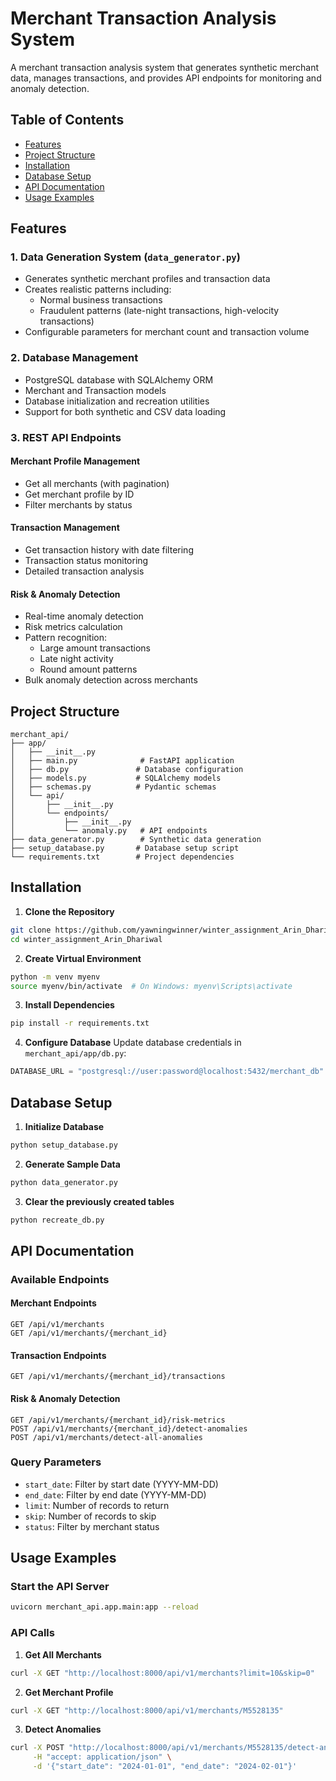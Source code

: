 # Merchant Transaction Analysis System

A merchant transaction analysis system that generates synthetic merchant data, manages transactions, and provides API endpoints for monitoring and anomaly detection.

## Table of Contents
- [Features](#features)
- [Project Structure](#project-structure)
- [Installation](#installation)
- [Database Setup](#database-setup)
- [API Documentation](#api-documentation)
- [Usage Examples](#usage-examples)

## Features

### 1. Data Generation System (`data_generator.py`)
- Generates synthetic merchant profiles and transaction data
- Creates realistic patterns including:
  - Normal business transactions
  - Fraudulent patterns (late-night transactions, high-velocity transactions)
- Configurable parameters for merchant count and transaction volume

### 2. Database Management
- PostgreSQL database with SQLAlchemy ORM
- Merchant and Transaction models
- Database initialization and recreation utilities
- Support for both synthetic and CSV data loading

### 3. REST API Endpoints
#### Merchant Profile Management
- Get all merchants (with pagination)
- Get merchant profile by ID
- Filter merchants by status

#### Transaction Management
- Get transaction history with date filtering
- Transaction status monitoring
- Detailed transaction analysis

#### Risk & Anomaly Detection
- Real-time anomaly detection
- Risk metrics calculation
- Pattern recognition:
  - Large amount transactions
  - Late night activity
  - Round amount patterns
- Bulk anomaly detection across merchants

## Project Structure
```
merchant_api/
├── app/
│   ├── __init__.py
│   ├── main.py              # FastAPI application
│   ├── db.py               # Database configuration
│   ├── models.py           # SQLAlchemy models
│   ├── schemas.py          # Pydantic schemas
│   └── api/
│       ├── __init__.py
│       └── endpoints/
│           ├── __init__.py
│           └── anomaly.py   # API endpoints
├── data_generator.py        # Synthetic data generation
├── setup_database.py       # Database setup script
└── requirements.txt        # Project dependencies
```

## Installation

1. **Clone the Repository**
```bash
git clone https://github.com/yawningwinner/winter_assignment_Arin_Dhariwal.git
cd winter_assignment_Arin_Dhariwal
```

2. **Create Virtual Environment**
```bash
python -m venv myenv
source myenv/bin/activate  # On Windows: myenv\Scripts\activate
```

3. **Install Dependencies**
```bash
pip install -r requirements.txt
```

4. **Configure Database**
Update database credentials in `merchant_api/app/db.py`:
```python
DATABASE_URL = "postgresql://user:password@localhost:5432/merchant_db"
```

## Database Setup

1. **Initialize Database**
```bash
python setup_database.py
```

2. **Generate Sample Data**
```bash
python data_generator.py
```
3. **Clear the previously created tables**
```bash
python recreate_db.py
```

## API Documentation

### Available Endpoints

#### Merchant Endpoints
```http
GET /api/v1/merchants
GET /api/v1/merchants/{merchant_id}
```

#### Transaction Endpoints
```http
GET /api/v1/merchants/{merchant_id}/transactions
```

#### Risk & Anomaly Detection
```http
GET /api/v1/merchants/{merchant_id}/risk-metrics
POST /api/v1/merchants/{merchant_id}/detect-anomalies
POST /api/v1/merchants/detect-all-anomalies
```

### Query Parameters
- `start_date`: Filter by start date (YYYY-MM-DD)
- `end_date`: Filter by end date (YYYY-MM-DD)
- `limit`: Number of records to return
- `skip`: Number of records to skip
- `status`: Filter by merchant status

## Usage Examples

### Start the API Server
```bash
uvicorn merchant_api.app.main:app --reload
```

### API Calls

1. **Get All Merchants**
```bash
curl -X GET "http://localhost:8000/api/v1/merchants?limit=10&skip=0"
```

2. **Get Merchant Profile**
```bash
curl -X GET "http://localhost:8000/api/v1/merchants/M5528135"
```

3. **Detect Anomalies**
```bash
curl -X POST "http://localhost:8000/api/v1/merchants/M5528135/detect-anomalies" \
     -H "accept: application/json" \
     -d '{"start_date": "2024-01-01", "end_date": "2024-02-01"}'
```

